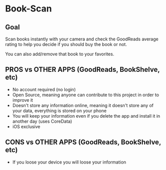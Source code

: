 # Book-Scan

## Goal

Scan books instantly with your camera and check the GoodReads average rating to help you decide if you should buy the book or not.

You can also add/remove that book to your favorites.


## PROS vs OTHER APPS (GoodReads, BookShelve, etc)

- No account required (no login)
- Open Source, meaning anyone can contribute to this project in order to improve it
- Doesn't store any information online, meaning it doesn't store any of your data, everything is stored on your phone
- You will keep your information even if you delete the app and install it in another day (uses CoreData)
- iOS exclusive

## CONS vs OTHER APPS (GoodReads, BookShelve, etc)

- If you loose your device you will loose your information
